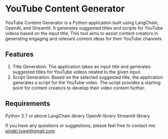 # YouTube Content Generator

YouTube Content Generator is a Python application built using LangChain, OpenAI, and Streamlit. It generates suggested titles and scripts for YouTube videos based on the input title. This tool aims to assist content creators in generating engaging and relevant content ideas for their YouTube channels.

## Features
1. Title Generation: The application takes an input title and generates suggested titles for YouTube videos related to the given input.
2. Script Generation: Based on the selected suggested title, the application generates a script for the YouTube video. The script provides a starting point for content creators to develop their video content further.

## Requirements
Python 3.7 or above
LangChain library
OpenAI library
Streamlit library


If you have any questions or suggestions, please feel free to contact me: pinaki.tyagi@gmail.com

